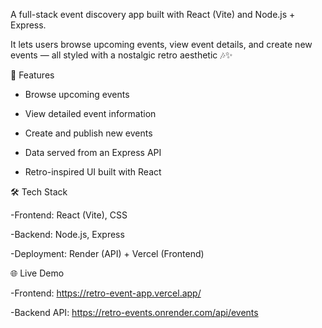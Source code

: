 A full-stack event discovery app built with React (Vite) and Node.js + Express.

It lets users browse upcoming events, view event details, and create new events — all styled with a nostalgic retro aesthetic 🎶✨

🚀 Features

- Browse upcoming events

- View detailed event information

- Create and publish new events

- Data served from an Express API

- Retro-inspired UI built with React


🛠️ Tech Stack

 -Frontend: React (Vite), CSS

 -Backend: Node.js, Express

 -Deployment: Render (API) + Vercel (Frontend)


🌐 Live Demo

-Frontend: https://retro-event-app.vercel.app/

-Backend API: https://retro-events.onrender.com/api/events

